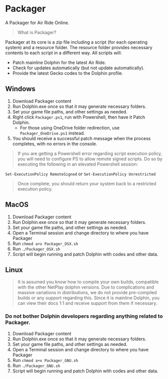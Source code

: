 # Packager
A Packager for Air Ride Online.

> What is Packager?

Packager at its core is a zip file including a script (for each operating system) and a resource folder. 
The resource folder provides necessary contents to each script in a different way. All scripts will:

- Patch mainline Dolphin for the latest Air Ride.
- Check for updates automatically (but not update automatically).
- Provide the latest Gecko codes to the Dolphin profile.

## Windows

1. Download Packager content
2. Run Dolphin.exe once so that it may generate necessary folders.
3. Set your game file paths, and other settings as needed.
4. Right click ```Packager.ps1```, run with Powershell, then have it Patch Dolphin.
   - For those using OneDrive folder redirection, use ```Packager_OneDrive.ps1``` instead.
5. You should receive a successful patch message when the process completes, with no errors in the console.

> If you are getting a Powershell error regarding script execution policy, you will need to configure PS to allow remote signed scripts. 
Do so by executing the following in an elevated Powershell session:

```Set-ExecutionPolicy RemoteSigned``` or ```Set-ExecutionPolicy Unrestricted```

> Once complete, you should return your system back to a restricted execution policy.

## MacOS

1. Download Packager content
2. Run Dolphin.exe once so that it may generate necessary folders.
3. Set your game file paths, and other settings as needed.
4. Open a Terminal session and change directory to where you have Packager
5. Run ```chmod a+x Packager_OSX.sh```
6. Run ```./Packager_OSX.sh```
7. Script will begin running and patch Dolphin with codes and other data.

## Linux

> It is assumed you know how to compile your own builds, compatible with the other NetPlay dolphin versions. Due to complications and massive variations in distributions,
> we do not provide pre-compiled builds or any support regarding this. Since it is mainline Dolphin, you can view their docs 1:1 and receive support from them if necessary.

### Do not bother Dolphin developers regarding anything related to Packager.

1. Download Packager content
2. Run Dolphin.exe once so that it may generate necessary folders.
3. Set your game file paths, and other settings as needed.
4. Open a Terminal session and change directory to where you have Packager
5. Run ```chmod a+x Packager_GNU.sh```
6. Run ```./Packager_GNU.sh```
7. Script will begin running and patch Dolphin with codes and other data.
